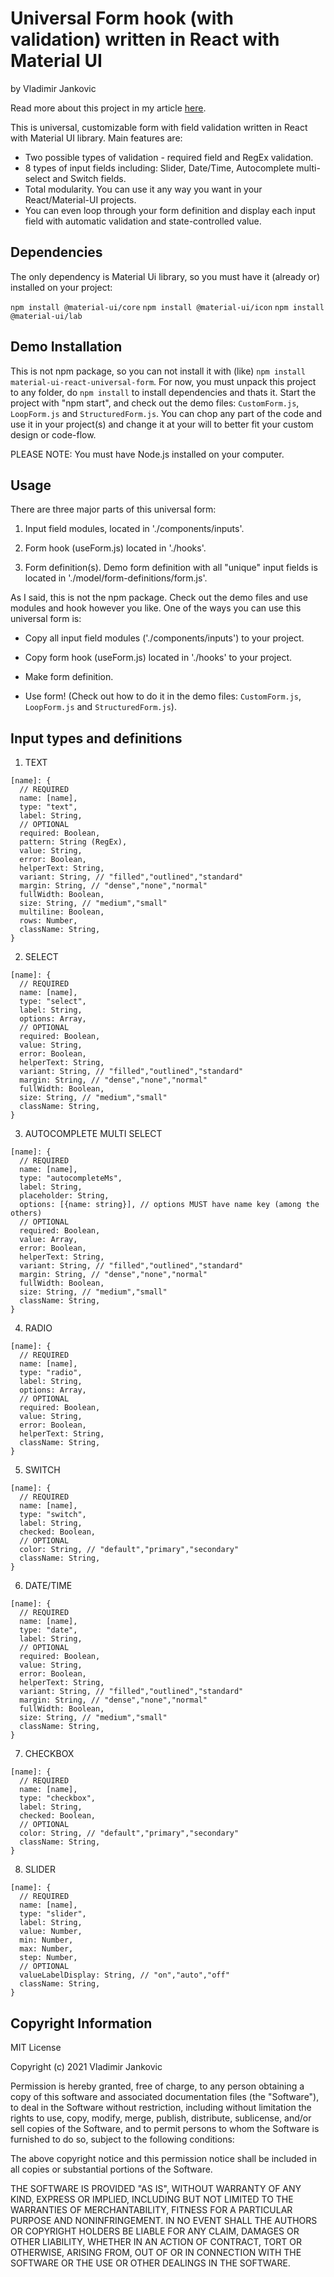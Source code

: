 # Universal Form hook (with validation) written in React with Material UI

by Vladimir Jankovic

Read more about this project in my article [here](https://doctypeadventures.netlify.app/post/my-open-source-universal-form).

This is universal, customizable form with field validation written in React with Material UI library. Main features are:

- Two possible types of validation - required field and RegEx validation.
- 8 types of input fields including: Slider, Date/Time, Autocomplete multi-select and Switch fields.
- Total modularity. You can use it any way you want in your React/Material-UI projects.
- You can even loop through your form definition and display each input field with automatic validation and state-controlled value.

## Dependencies

The only dependency is Material Ui library, so you must have it (already or) installed on your project:

`npm install @material-ui/core`
`npm install @material-ui/icon`
`npm install @material-ui/lab`

## Demo Installation

This is not npm package, so you can not install it with (like) `npm install material-ui-react-universal-form`. For now, you must unpack this project to any folder, do `npm install` to install dependencies and thats it. Start the project with "npm start", and check out the demo files: `CustomForm.js`, `LoopForm.js` and `StructuredForm.js`. You can chop any part of the code and use it in your project(s) and change it at your will to better fit your custom design or code-flow.

PLEASE NOTE: You must have Node.js installed on your computer.

## Usage

There are three major parts of this universal form:

1. Input field modules, located in './components/inputs'.

2. Form hook (useForm.js) located in './hooks'.

3. Form definition(s). Demo form definition with all "unique" input fields is located in './model/form-definitions/form.js'.

As I said, this is not the npm package. Check out the demo files and use modules and hook however you like. One of the ways you can use this universal form is:

- Copy all input field modules ('./components/inputs') to your project.

- Copy form hook (useForm.js) located in './hooks' to your project.

- Make form definition.

- Use form! (Check out how to do it in the demo files: `CustomForm.js`, `LoopForm.js` and `StructuredForm.js`).

## Input types and definitions

1. TEXT

```
[name]: {
  // REQUIRED
  name: [name],
  type: "text",
  label: String,
  // OPTIONAL
  required: Boolean,
  pattern: String (RegEx),
  value: String,
  error: Boolean,
  helperText: String,
  variant: String, // "filled","outlined","standard"
  margin: String, // "dense","none","normal"
  fullWidth: Boolean,
  size: String, // "medium","small"
  multiline: Boolean,
  rows: Number,
  className: String,
}
```

2. SELECT

```
[name]: {
  // REQUIRED
  name: [name],
  type: "select",
  label: String,
  options: Array,
  // OPTIONAL
  required: Boolean,
  value: String,
  error: Boolean,
  helperText: String,
  variant: String, // "filled","outlined","standard"
  margin: String, // "dense","none","normal"
  fullWidth: Boolean,
  size: String, // "medium","small"
  className: String,
}
```

3. AUTOCOMPLETE MULTI SELECT

```
[name]: {
  // REQUIRED
  name: [name],
  type: "autocompleteMs",
  label: String,
  placeholder: String,
  options: [{name: string}], // options MUST have name key (among the others)
  // OPTIONAL
  required: Boolean,
  value: Array,
  error: Boolean,
  helperText: String,
  variant: String, // "filled","outlined","standard"
  margin: String, // "dense","none","normal"
  fullWidth: Boolean,
  size: String, // "medium","small"
  className: String,
}
```

4. RADIO

```
[name]: {
  // REQUIRED
  name: [name],
  type: "radio",
  label: String,
  options: Array,
  // OPTIONAL
  required: Boolean,
  value: String,
  error: Boolean,
  helperText: String,
  className: String,
}
```

5. SWITCH

```
[name]: {
  // REQUIRED
  name: [name],
  type: "switch",
  label: String,
  checked: Boolean,
  // OPTIONAL
  color: String, // "default","primary","secondary"
  className: String,
}
```

6. DATE/TIME

```
[name]: {
  // REQUIRED
  name: [name],
  type: "date",
  label: String,
  // OPTIONAL
  required: Boolean,
  value: String,
  error: Boolean,
  helperText: String,
  variant: String, // "filled","outlined","standard"
  margin: String, // "dense","none","normal"
  fullWidth: Boolean,
  size: String, // "medium","small"
  className: String,
}
```

7. CHECKBOX

```
[name]: {
  // REQUIRED
  name: [name],
  type: "checkbox",
  label: String,
  checked: Boolean,
  // OPTIONAL
  color: String, // "default","primary","secondary"
  className: String,
}
```

8. SLIDER

```
[name]: {
  // REQUIRED
  name: [name],
  type: "slider",
  label: String,
  value: Number,
  min: Number,
  max: Number,
  step: Number,
  // OPTIONAL
  valueLabelDisplay: String, // "on","auto","off"
  className: String,
}
```

## Copyright Information

MIT License

Copyright (c) 2021 Vladimir Jankovic

Permission is hereby granted, free of charge, to any person obtaining a copy
of this software and associated documentation files (the "Software"), to deal
in the Software without restriction, including without limitation the rights
to use, copy, modify, merge, publish, distribute, sublicense, and/or sell
copies of the Software, and to permit persons to whom the Software is
furnished to do so, subject to the following conditions:

The above copyright notice and this permission notice shall be included in all
copies or substantial portions of the Software.

THE SOFTWARE IS PROVIDED "AS IS", WITHOUT WARRANTY OF ANY KIND, EXPRESS OR
IMPLIED, INCLUDING BUT NOT LIMITED TO THE WARRANTIES OF MERCHANTABILITY,
FITNESS FOR A PARTICULAR PURPOSE AND NONINFRINGEMENT. IN NO EVENT SHALL THE
AUTHORS OR COPYRIGHT HOLDERS BE LIABLE FOR ANY CLAIM, DAMAGES OR OTHER
LIABILITY, WHETHER IN AN ACTION OF CONTRACT, TORT OR OTHERWISE, ARISING FROM,
OUT OF OR IN CONNECTION WITH THE SOFTWARE OR THE USE OR OTHER DEALINGS IN THE
SOFTWARE.
